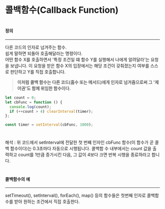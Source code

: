 # 콜백함수(Callback Function)

#

#### 정의

---

다른 코드의 인자로 넘겨주는 함수.  
쉽게 말하면 되돌아 호출해달라는 명령이다.  
어떤 함수 X를 호출하면서 '특정 조건일 떄 함수 Y를 실행해서 나에게 알려달라'는 요청을 보냅니다.
이 요청을 받은 함수 X의 입장에서는 해당 조건이 갖춰졌는지 여부를 스스로 판단하고 Y를 직접 호출합니다.

> **이처럼 콜백 함수는 다른 코드(홈수 또는 메서드)에게 인자로 넘겨줌으로써 그 '제어권'도 함께 위임한 함수이다.**

```javascript
let count = 0;
let cbFunc = function () {
  console.log(count);
  if (++count > 4) clearInterval(timer);
};

const timer = setInterval(cbFunc, 1000);
```

#

해석 : 위 코드에서 setInterval에 전달한 첫 번쨰 인자인 cbFunc 함수(이 함수가 곧 콜백 함수이다)는 0.3초마다 자동으로 시행됩니다. 콜백함 수 내부에서는 count 값을 출력하고 count를 1만큼 증가시킨 다음, 그 값이 4보다 크면 반복 시행을 종료하라고 합니다.

#

#### 콜백함수의 예

---

setTimeout(), setInterval(), forEach(), map() 등의 함수들은
첫번째 인자로 콜백함수를 받아 원하는 조건에서 직접 호출한다.
